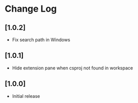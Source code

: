 # Change Log

## [1.0.2]

- Fix search path in Windows

## [1.0.1]

- Hide extension pane when csproj not found in workspace

## [1.0.0]

- Initial release

